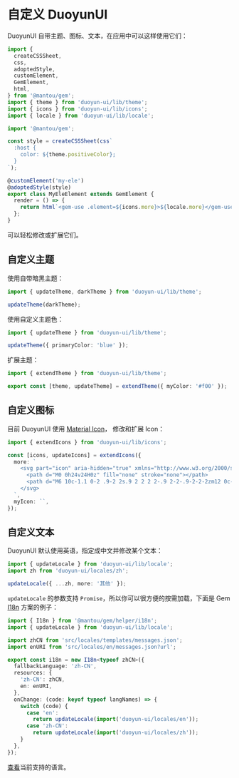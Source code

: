 # 自定义 DuoyunUI

DuoyunUI 自带主题、图标、文本，在应用中可以这样使用它们：

```ts
import {
  createCSSSheet,
  css,
  adoptedStyle,
  customElement,
  GemElement,
  html,
} from '@mantou/gem';
import { theme } from 'duoyun-ui/lib/theme';
import { icons } from 'duoyun-ui/lib/icons';
import { locale } from 'duoyun-ui/lib/locale';

import '@mantou/gem';

const style = createCSSSheet(css`
  :host {
    color: ${theme.positiveColor};
  }
`);

@customElement('my-ele')
@adoptedStyle(style)
export class MyEleElement extends GemElement {
  render = () => {
    return html`<gem-use .element=${icons.more}>${locale.more}</gem-use>`;
  };
}
```

可以轻松修改或扩展它们。

## 自定义主题

使用自带暗黑主题：

```ts
import { updateTheme, darkTheme } from 'duoyun-ui/lib/theme';

updateTheme(darkTheme);
```

使用自定义主题色：

```ts
import { updateTheme } from 'duoyun-ui/lib/theme';

updateTheme({ primaryColor: 'blue' });
```

扩展主题：

```ts
import { extendTheme } from 'duoyun-ui/lib/theme';

export const [theme, updateTheme] = extendTheme({ myColor: '#f00' });
```

## 自定义图标

目前 DuoyunUI 使用 [Material Icon](https://fonts.google.com/icons?selected=Material+Icons)，
修改和扩展 Icon：

```ts
import { extendIcons } from 'duoyun-ui/lib/icons';

const [icons, updateIcons] = extendIcons({
  more: `
    <svg part="icon" aria-hidden="true" xmlns="http://www.w3.org/2000/svg" height="24px" viewBox="0 0 24 24" width="24px" fill="currentColor">
      <path d="M0 0h24v24H0z" fill="none" stroke="none"></path>
      <path d="M6 10c-1.1 0-2 .9-2 2s.9 2 2 2 2-.9 2-2-.9-2-2-2zm12 0c-1.1 0-2 .9-2 2s.9 2 2 2 2-.9 2-2-.9-2-2-2zm-6 0c-1.1 0-2 .9-2 2s.9 2 2 2 2-.9 2-2-.9-2-2-2z"></path>
    </svg>
  `,
  myIcon: ``,
});
```

## 自定义文本

DuoyunUI 默认使用英语，指定成中文并修改某个文本：

```ts
import { updateLocale } from 'duoyun-ui/lib/locale';
import zh from 'duoyun-ui/locales/zh';

updateLocale({ ...zh, more: '其他' });
```

`updateLocale` 的参数支持 `Promise`，所以你可以很方便的按需加载，下面是 Gem [I18n](https://gemjs.org/en/guide/advance/i18n) 方案的例子：

```ts
import { I18n } from '@mantou/gem/helper/i18n';
import { updateLocale } from 'duoyun-ui/lib/locale';

import zhCN from 'src/locales/templates/messages.json';
import enURI from 'src/locales/en/messages.json?url';

export const i18n = new I18n<typeof zhCN>({
  fallbackLanguage: 'zh-CN',
  resources: {
    'zh-CN': zhCN,
    en: enURI,
  },
  onChange: (code: keyof typeof langNames) => {
    switch (code) {
      case 'en':
        return updateLocale(import('duoyun-ui/locales/en'));
      case 'zh-CN':
        return updateLocale(import('duoyun-ui/locales/zh'));
    }
  },
});
```

[查看](https://github.com/mantou132/gem/tree/main/packages/duoyun-ui/src/locales)当前支持的语言。
